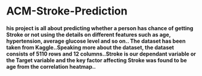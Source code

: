 # ACM-Stroke-Prediction 
#### his project is all about predicting whether a person has chance of getting Stroke or not using the details on different features such as age, hypertension, average glucose level and so on.. The dataset has been taken from Kaggle..Speaking more about the dataset, the dataset consists of 5110 rows and 12 columns..Stroke is our dependant variable or the Target variable and the key factor affecting Stroke was found to be age from the correlation heatmap..

